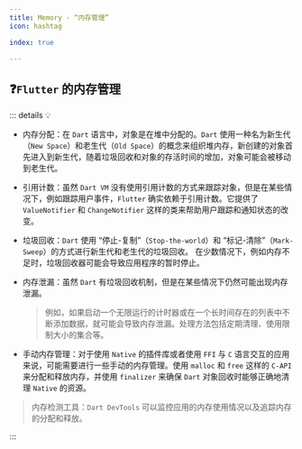 ```yaml
---
title: Memory - “内存管理”
icon: hashtag

index: true

---
```


<!-- more -->

## ❓`Flutter` 的内存管理

::: details 💡 

  - 内存分配：在 `Dart` 语言中，对象是在堆中分配的。`Dart` 使用一种名为新生代（`New Space`）和老生代（`Old Space`）的概念来组织堆内存，新创建的对象首先进入到新生代，随着垃圾回收和对象的存活时间的增加，对象可能会被移动到老生代。

  - 引用计数：虽然 `Dart VM` 没有使用引用计数的方式来跟踪对象，但是在某些情况下，例如跟踪用户事件，`Flutter` 确实依赖于引用计数。它提供了 `ValueNotifier` 和 `ChangeNotifier` 这样的类来帮助用户跟踪和通知状态的改变。

  - 垃圾回收：`Dart` 使用 “停止-复制”（`Stop-the-world`）和 “标记-清除”（`Mark-Sweep`）的方式进行新生代和老生代的垃圾回收。 在少数情况下，例如内存不足时，垃圾回收器可能会导致应用程序的暂时停止。

  - 内存泄漏：虽然 `Dart` 有垃圾回收机制，但是在某些情况下仍然可能出现内存泄漏。
    > 例如，如果启动一个无限运行的计时器或在一个长时间存在的列表中不断添加数据，就可能会导致内存泄漏。处理方法包括定期清理、使用限制大小的集合等。

  - 手动内存管理：对于使用 `Native` 的插件库或者使用 `FFI` 与 `C` 语言交互的应用来说，可能需要进行一些手动的内存管理。使用 `malloc` 和 `free` 这样的 `C-API` 来分配和释放内存，并使用 `finalizer` 来确保 `Dart` 对象回收时能够正确地清理  `Native` 的资源。

  > 内存检测工具：`Dart DevTools` 可以监控应用的内存使用情况以及追踪内存的分配和释放。

:::